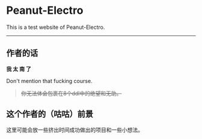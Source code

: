 # Peanut-Electro

  This is a test website of Peanut-Electro.
  
---

## 作者的话

**我 太 南 了**
  
  Don't mention that fucking course.
  >~~你无法体会包裹在8个ddl中的绝望和无助。~~

## 这个作者的（咕咕）前景
  这里可能会放一些挤出时间成功做出的项目和一些小想法。
